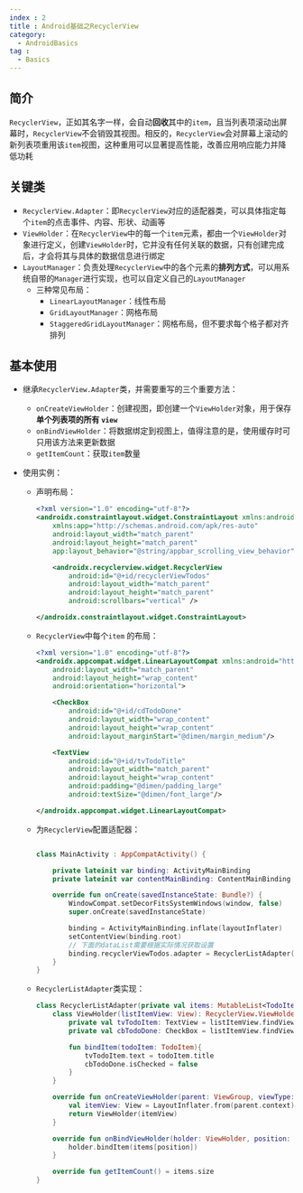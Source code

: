 ```yaml
---
index : 2
title : Android基础之RecyclerView
category:
  - AndroidBasics
tag :
  - Basics
---
```


## 简介

`RecyclerView`，正如其名字一样，会自动**回收**其中的`item`，且当列表项滚动出屏幕时，`RecyclerView`不会销毁其视图。相反的，`RecyclerView`会对屏幕上滚动的新列表项重用该`item`视图，这种重用可以显著提高性能，改善应用响应能力并降低功耗

## 关键类

- `RecyclerView.Adapter`：即`RecyclerView`对应的适配器类，可以具体指定每个`item`的点击事件、内容、形状、动画等
- `ViewHolder`：在`RecyclerView`中的每一个`item`元素，都由一个`ViewHolder`对象进行定义，创建`ViewHolder`时，它并没有任何关联的数据，只有创建完成后，才会将其与具体的数据信息进行绑定
- `LayoutManager`：负责处理`RecyclerView`中的各个元素的**排列方式**，可以用系统自带的`Manager`进行实现，也可以自定义自己的`LayoutManager`
  - 三种常见布局：
    - `LinearLayoutManager`：线性布局
    - `GridLayoutManager`：网格布局
    - `StaggeredGridLayoutManager`：网格布局，但不要求每个格子都对齐排列

## 基本使用

- 继承`RecyclerView.Adapter`类，并需要重写的三个重要方法：
  - `onCreateViewHolder`：创建视图，即创建一个`ViewHolder`对象，用于保存**单个列表项的所有 `view`**
  - `onBindViewHolder`：将数据绑定到视图上，值得注意的是，使用缓存时可只用该方法来更新数据
  - `getItemCount`：获取`item`数量

- 使用实例：

  - 声明布局：

    ```xml
    <?xml version="1.0" encoding="utf-8"?>
    <androidx.constraintlayout.widget.ConstraintLayout xmlns:android="http://schemas.android.com/apk/res/android"
        xmlns:app="http://schemas.android.com/apk/res-auto"
        android:layout_width="match_parent"
        android:layout_height="match_parent"
        app:layout_behavior="@string/appbar_scrolling_view_behavior">
    
        <androidx.recyclerview.widget.RecyclerView
            android:id="@+id/recyclerViewTodos"
            android:layout_width="match_parent"
            android:layout_height="match_parent"
            android:scrollbars="vertical" />
    
    </androidx.constraintlayout.widget.ConstraintLayout>
    ```

  - `RecyclerView`中每个`item` 的布局：

    ```xml
    <?xml version="1.0" encoding="utf-8"?>
    <androidx.appcompat.widget.LinearLayoutCompat xmlns:android="http://schemas.android.com/apk/res/android"
        android:layout_width="match_parent"
        android:layout_height="wrap_content"
        android:orientation="horizontal">
    
        <CheckBox
            android:id="@+id/cdTodoDone"
            android:layout_width="wrap_content"
            android:layout_height="wrap_content"
            android:layout_marginStart="@dimen/margin_medium"/>
    
        <TextView
            android:id="@+id/tvTodoTitle"
            android:layout_width="match_parent"
            android:layout_height="wrap_content"
            android:padding="@dimen/padding_large"
            android:textSize="@dimen/font_large"/>
    
    </androidx.appcompat.widget.LinearLayoutCompat>
    ```

  - 为`RecyclerView`配置适配器：

    ```kotlin
    
    class MainActivity : AppCompatActivity() {
    
        private lateinit var binding: ActivityMainBinding
        private lateinit var contentMainBinding: ContentMainBinding
    
        override fun onCreate(savedInstanceState: Bundle?) {
            WindowCompat.setDecorFitsSystemWindows(window, false)
            super.onCreate(savedInstanceState)
    
            binding = ActivityMainBinding.inflate(layoutInflater)
            setContentView(binding.root)
            // 下面的dataList需要根据实际情况获取设置
            binding.recyclerViewTodos.adapter = RecyclerListAdapter(dataList)
        }
    }
    ```

  - `RecyclerListAdapter`类实现：

    ```kotlin
    class RecyclerListAdapter(private val items: MutableList<TodoItem>) : RecyclerView.Adapter<RecyclerListAdapter.ViewHolder>(){
        class ViewHolder(listItemView: View): RecyclerView.ViewHolder(listItemView) {
            private val tvTodoItem: TextView = listItemView.findViewById(R.id.tvTodoTitle)
            private val cbTodoDone: CheckBox = listItemView.findViewById(R.id.cdTodoDone)
    
            fun bindItem(todoItem: TodoItem){
                tvTodoItem.text = todoItem.title
                cbTodoDone.isChecked = false
            }
        }
    
        override fun onCreateViewHolder(parent: ViewGroup, viewType: Int): ViewHolder {
            val itemView: View = LayoutInflater.from(parent.context).inflate(R.layout.todo_item,parent,false)
            return ViewHolder(itemView)
        }
    
        override fun onBindViewHolder(holder: ViewHolder, position: Int) {
            holder.bindItem(items[position])
        }
    
        override fun getItemCount() = items.size
    }
    ```

    